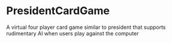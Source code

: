 # PresidentCardGame
A virtual four player card game similar to president that supports rudimentary AI when users play against the computer
